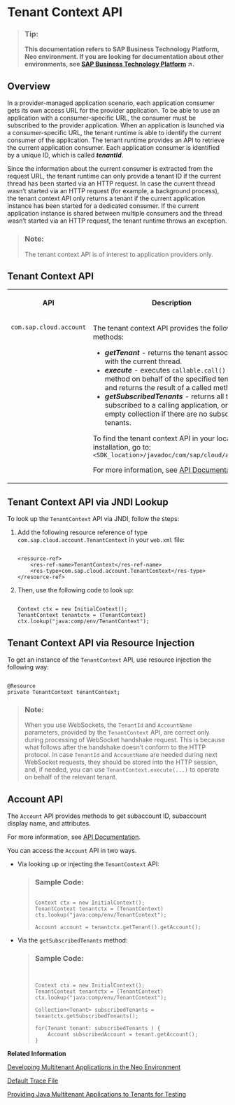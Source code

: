 <!-- loioa8f2255658ba4cbfb3ec3ab0f928f360 -->

# Tenant Context API

> ### Tip:  
> **This documentation refers to SAP Business Technology Platform, Neo environment. If you are looking for documentation about other environments, see [SAP Business Technology Platform](https://help.sap.com/viewer/65de2977205c403bbc107264b8eccf4b/Cloud/en-US/6a2c1ab5a31b4ed9a2ce17a5329e1dd8.html "SAP Business Technology Platform (SAP BTP) is an integrated offering comprised of four technology portfolios: database and data management, application development and integration, analytics, and intelligent technologies. The platform offers users the ability to turn data into business value, compose end-to-end business processes, and build and extend SAP applications quickly.") :arrow_upper_right:.**



## Overview

In a provider-managed application scenario, each application consumer gets its own access URL for the provider application. To be able to use an application with a consumer-specific URL, the consumer must be subscribed to the provider application. When an application is launched via a consumer-specific URL, the tenant runtime is able to identify the current consumer of the application. The tenant runtime provides an API to retrieve the current application consumer. Each application consumer is identified by a unique ID, which is called ***tenantId***.

Since the information about the current consumer is extracted from the request URL, the tenant runtime can only provide a tenant ID if the current thread has been started via an HTTP request. In case the current thread wasn’t started via an HTTP request \(for example, a background process\), the tenant context API only returns a tenant if the current application instance has been started for a dedicated consumer. If the current application instance is shared between multiple consumers and the thread wasn’t started via an HTTP request, the tenant runtime throws an exception.

> ### Note:  
> The tenant context API is of interest to application providers only.



## Tenant Context API


<table>
<tr>
<th valign="top">

API



</th>
<th valign="top">

Description



</th>
</tr>
<tr>
<td valign="top">

`com.sap.cloud.account`



</td>
<td valign="top">

The tenant context API provides the following methods:

-   ***getTenant*** - returns the tenant associated with the current thread.
-   ***execute*** - executes `callable.call()` method on behalf of the specified tenant and returns the result of a called method.
-   ***getSubscribedTenants*** - returns all tenants subscribed to a calling application, or empty collection if there are no subscribed tenants.

To find the tenant context API in your local SDK installation, go to: `<SDK_location>/javadoc/com/sap/cloud/account`

For more information, see [API Documentation](api-documentation-4570e92.md).



</td>
</tr>
</table>



## Tenant Context API via JNDI Lookup

To look up the `TenantContext` API via JNDI, follow the steps:

1.  Add the following resource reference of type `com.sap.cloud.account.TenantContext` in your `web.xml` file:

    ```
    
    <resource-ref>
        <res-ref-name>TenantContext</res-ref-name>
        <res-type>com.sap.cloud.account.TenantContext</res-type>
    </resource-ref>
    ```

2.  Then, use the following code to look up:

    ```
    
    Context ctx = new InitialContext();
    TenantContext tenantctx = (TenantContext) ctx.lookup("java:comp/env/TenantContext");
    ```




## Tenant Context API via Resource Injection

To get an instance of the `TenantContext` API, use resource injection the following way:

```

@Resource
private TenantContext tenantContext;
```

> ### Note:  
> When you use WebSockets, the `TenantId` and `AccountName` parameters, provided by the `TenantContext` API, are correct only during processing of WebSocket handshake request. This is because what follows after the handshake doesn’t conform to the HTTP protocol. In case `TenantId` and `AccountName` are needed during next WebSocket requests, they should be stored into the HTTP session, and, if needed, you can use `TenantContext.execute(...)` to operate on behalf of the relevant tenant.



## Account API

The `Account` API provides methods to get subaccount ID, subaccount display name, and attributes.

For more information, see [API Documentation](api-documentation-4570e92.md).

You can access the `Account` API in two ways.

-   Via looking up or injecting the `TenantContext` API:

    > ### Sample Code:  
    > ```
    > 
    > Context ctx = new InitialContext();
    > TenantContext tenantctx = (TenantContext) ctx.lookup("java:comp/env/TenantContext");
    >  
    > Account account = tenantctx.getTenant().getAccount();
    > ```

-   Via the `getSubscribedTenants` method:

    > ### Sample Code:  
    > ```
    > 
    > 
    > Context ctx = new InitialContext();
    > TenantContext tenantctx = (TenantContext) ctx.lookup("java:comp/env/TenantContext");
    >  
    > Collection<Tenant> subscribedTenants = tenantctx.getSubscribedTenants();
    >  
    > for(Tenant tenant: subscribedTenants ) {
    >     Account subscribedAccount = tenant.getAccount();
    > }
    > ```


**Related Information**  


[Developing Multitenant Applications in the Neo Environment](developing-multitenant-applications-in-the-neo-environment-54a7615.md "In the Neo environment of SAP BTP, you can develop and run multitenant (tenant-aware) applications. These applications run on a shared compute unit that can be used by multiple consumers (tenants). Each consumer accesses the application through a dedicated URL.")

[Default Trace File](../50-administration-and-ops-neo/default-trace-file-1b651b3.md "")

[Providing Java Multitenant Applications to Tenants for Testing](../22-getting-started-neo/providing-java-multitenant-applications-to-tenants-for-testing-b093032.md "Using the console client, you can create subaccounts and subscribe them to a provider application to test how applications can be provided to multiple consumers.")

